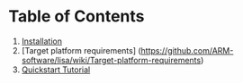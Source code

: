 # Table of Contents

1. [Installation](https://github.com/ARM-software/lisa/wiki/Installation)
3. [Target platform requirements] (https://github.com/ARM-software/lisa/wiki/Target-platform-requirements)
2. [Quickstart Tutorial](https://github.com/ARM-software/lisa/wiki/Quickstart-Tutorial)
